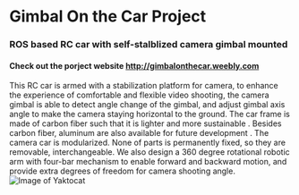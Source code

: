 # Gimbal On the Car Project 
### ROS based RC car with self-stalblized camera gimbal mounted
#### Check out the porject website <http://gimbalonthecar.weebly.com>

This RC car is armed with a stabilization platform for camera, to enhance the experience of comfortable and flexible video shooting, the camera gimbal is able to detect angle change of the gimbal, and adjust gimbal axis angle to make the camera staying horizontal to the ground. The car frame is made of carbon fiber such that it is lighter and more sustainable . Besides carbon fiber, aluminum are also available for future development . The camera car is modularized. None of parts is permanently fixed, so they are removable, interchangeable. We also design a 360 degree rotational robotic arm with four-bar mechanism to enable forward and backward motion, and provide extra degrees of freedom for camera shooting angle. 
![Image of Yaktocat](https://octodex.github.com/images/yaktocat.png)
